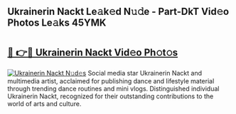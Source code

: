 ## Ukrainerin Nackt Le𝚊k𝚎d N𝚞𝚍e - Part-DkT Vid𝚎o Photos Le𝚊ks 45YMK

# <h2><a href="http://fbaj5h2.evod.top/?m=Ukrainerin+Nackt">🔗 👉🔴 Ukrainerin Nackt Vid𝚎o Ph𝚘t𝚘s</a></h2>

[![Ukrainerin Nackt N𝚞d𝚎s](https://i.imgur.com/8V9OHl7.gif)](http://fbaj5h2.evod.top/?m=Ukrainerin+Nackt)
Social media star Ukrainerin Nackt and multimedia artist, acclaimed for publishing dance and lifestyle material through trending dance routines and mini vlogs. Distinguished individual Ukrainerin Nackt, recognized for their outstanding contributions to the world of arts and culture. 
